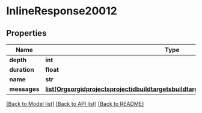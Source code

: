 # InlineResponse20012

## Properties
Name | Type | Description | Notes
------------ | ------------- | ------------- | -------------
**depth** | **int** |  | [optional] 
**duration** | **float** |  | 
**name** | **str** |  | 
**messages** | [**list[OrgsorgidprojectsprojectidbuildtargetsbuildtargetidbuildsnumberstepsMessages]**](OrgsorgidprojectsprojectidbuildtargetsbuildtargetidbuildsnumberstepsMessages.md) |  | [optional] 

[[Back to Model list]](../README.md#documentation-for-models) [[Back to API list]](../README.md#documentation-for-api-endpoints) [[Back to README]](../README.md)

